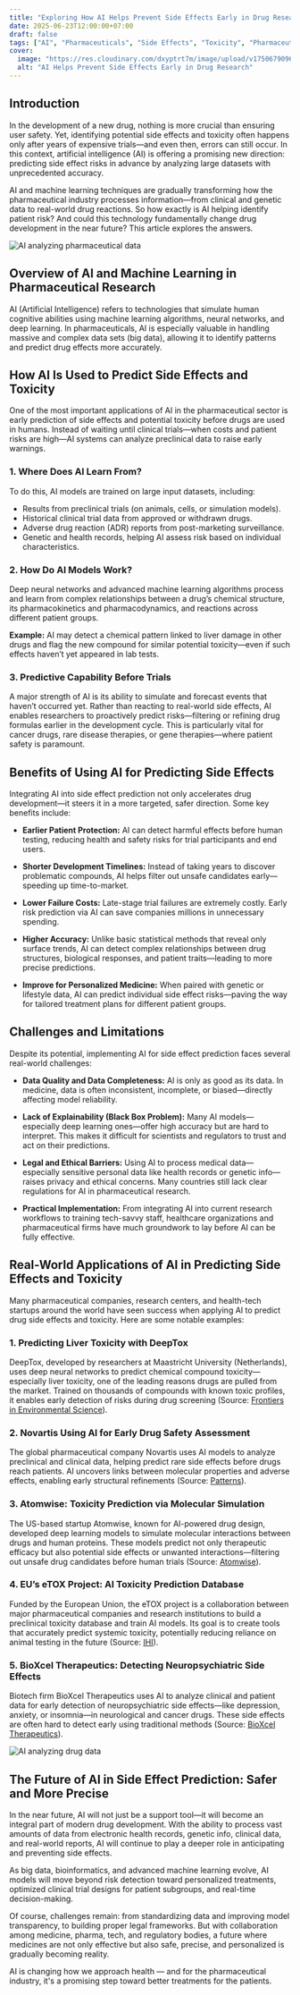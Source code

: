 ```yaml
---
title: "Exploring How AI Helps Prevent Side Effects Early in Drug Research"
date: 2025-06-23T12:00:00+07:00
draft: false
tags: ["AI", "Pharmaceuticals", "Side Effects", "Toxicity", "Pharmaceutical Research"]
cover:
  image: "https://res.cloudinary.com/dxyptrt7m/image/upload/v1750679096/w34m788bers6l3hss88y.jpg"
  alt: "AI Helps Prevent Side Effects Early in Drug Research"
---
```


## Introduction

In the development of a new drug, nothing is more crucial than ensuring user safety. Yet, identifying potential side effects and toxicity often happens only after years of expensive trials—and even then, errors can still occur. In this context, artificial intelligence (AI) is offering a promising new direction: predicting side effect risks in advance by analyzing large datasets with unprecedented accuracy.

AI and machine learning techniques are gradually transforming how the pharmaceutical industry processes information—from clinical and genetic data to real-world drug reactions. So how exactly is AI helping identify patient risk? And could this technology fundamentally change drug development in the near future? This article explores the answers.

![AI analyzing pharmaceutical data](https://res.cloudinary.com/dxyptrt7m/image/upload/v1750677843/q9s7tii2zhr0vt7chpyu.jpg)

## Overview of AI and Machine Learning in Pharmaceutical Research

AI (Artificial Intelligence) refers to technologies that simulate human cognitive abilities using machine learning algorithms, neural networks, and deep learning. In pharmaceuticals, AI is especially valuable in handling massive and complex data sets (big data), allowing it to identify patterns and predict drug effects more accurately.

## How AI Is Used to Predict Side Effects and Toxicity

One of the most important applications of AI in the pharmaceutical sector is early prediction of side effects and potential toxicity before drugs are used in humans. Instead of waiting until clinical trials—when costs and patient risks are high—AI systems can analyze preclinical data to raise early warnings.

### 1. Where Does AI Learn From?

To do this, AI models are trained on large input datasets, including:
  - Results from preclinical trials (on animals, cells, or simulation models).
  - Historical clinical trial data from approved or withdrawn drugs.
  - Adverse drug reaction (ADR) reports from post-marketing surveillance.
  - Genetic and health records, helping AI assess risk based on individual characteristics.

### 2. How Do AI Models Work?

Deep neural networks and advanced machine learning algorithms process and learn from complex relationships between a drug’s chemical structure, its pharmacokinetics and pharmacodynamics, and reactions across different patient groups.

**Example:** AI may detect a chemical pattern linked to liver damage in other drugs and flag the new compound for similar potential toxicity—even if such effects haven’t yet appeared in lab tests.

### 3. Predictive Capability Before Trials

A major strength of AI is its ability to simulate and forecast events that haven’t occurred yet. Rather than reacting to real-world side effects, AI enables researchers to proactively predict risks—filtering or refining drug formulas earlier in the development cycle. This is particularly vital for cancer drugs, rare disease therapies, or gene therapies—where patient safety is paramount.

## Benefits of Using AI for Predicting Side Effects

Integrating AI into side effect prediction not only accelerates drug development—it steers it in a more targeted, safer direction. Some key benefits include:

- **Earlier Patient Protection:** AI can detect harmful effects before human testing, reducing health and safety risks for trial participants and end users.

- **Shorter Development Timelines:** Instead of taking years to discover problematic compounds, AI helps filter out unsafe candidates early—speeding up time-to-market.

- **Lower Failure Costs:** Late-stage trial failures are extremely costly. Early risk prediction via AI can save companies millions in unnecessary spending.

- **Higher Accuracy:** Unlike basic statistical methods that reveal only surface trends, AI can detect complex relationships between drug structures, biological responses, and patient traits—leading to more precise predictions.

- **Improve for Personalized Medicine:** When paired with genetic or lifestyle data, AI can predict individual side effect risks—paving the way for tailored treatment plans for different patient groups.

## Challenges and Limitations

Despite its potential, implementing AI for side effect prediction faces several real-world challenges:

- **Data Quality and Data Completeness:** AI is only as good as its data. In medicine, data is often inconsistent, incomplete, or biased—directly affecting model reliability.

- **Lack of Explainability (Black Box Problem):** Many AI models—especially deep learning ones—offer high accuracy but are hard to interpret. This makes it difficult for scientists and regulators to trust and act on their predictions.

- **Legal and Ethical Barriers:** Using AI to process medical data—especially sensitive personal data like health records or genetic info—raises privacy and ethical concerns. Many countries still lack clear regulations for AI in pharmaceutical research.

- **Practical Implementation:** From integrating AI into current research workflows to training tech-savvy staff, healthcare organizations and pharmaceutical firms have much groundwork to lay before AI can be fully effective.

## Real-World Applications of AI in Predicting Side Effects and Toxicity

Many pharmaceutical companies, research centers, and health-tech startups around the world have seen success when applying AI to predict drug side effects and toxicity. Here are some notable examples:

### 1. Predicting Liver Toxicity with DeepTox

DeepTox, developed by researchers at Maastricht University (Netherlands), uses deep neural networks to predict chemical compound toxicity—especially liver toxicity, one of the leading reasons drugs are pulled from the market. Trained on thousands of compounds with known toxic profiles, it enables early detection of risks during drug screening (Source: [Frontiers in Environmental Science](https://www.frontiersin.org/journals/environmental-science/articles/10.3389/fenvs.2015.00080/full)).

### 2. Novartis Using AI for Early Drug Safety Assessment

The global pharmaceutical company Novartis uses AI models to analyze preclinical and clinical data, helping predict rare side effects before drugs reach patients. AI uncovers links between molecular properties and adverse effects, enabling early structural refinements (Source: [Patterns](https://www.cell.com/patterns/fulltext/S2666-3899(21)00155-0?_returnURL=https%3A%2F%2Flinkinghub.elsevier.com%2Fretrieve%2Fpii%2FS2666389921001550%3Fshowall%3Dtrue)).

### 3. Atomwise: Toxicity Prediction via Molecular Simulation

The US-based startup Atomwise, known for AI-powered drug design, developed deep learning models to simulate molecular interactions between drugs and human proteins. These models predict not only therapeutic efficacy but also potential side effects or unwanted interactions—filtering out unsafe drug candidates before human trials (Source: [Atomwise](https://blog.atomwise.com/behind-the-ai-a-novel-approach-for-using-graph-neural-networks-to-improve-admet-predictions)).

### 4. EU’s eTOX Project: AI Toxicity Prediction Database

Funded by the European Union, the eTOX project is a collaboration between major pharmaceutical companies and research institutions to build a preclinical toxicity database and train AI models. Its goal is to create tools that accurately predict systemic toxicity, potentially reducing reliance on animal testing in the future (Source: [IHI](https://www.ihi.europa.eu/projects-results/project-factsheets/etox)).

### 5. BioXcel Therapeutics: Detecting Neuropsychiatric Side Effects

Biotech firm BioXcel Therapeutics uses AI to analyze clinical and patient data for early detection of neuropsychiatric side effects—like depression, anxiety, or insomnia—in neurological and cancer drugs. These side effects are often hard to detect early using traditional methods (Source: [BioXcel Therapeutics](https://ir.bioxceltherapeutics.com/static-files/f4022567-b69d-4380-8591-f56ec81a1698)).

![AI analyzing drug data](https://res.cloudinary.com/dxyptrt7m/image/upload/v1750678967/jusrwwft6ctzpvsh8tpi.jpg)

## The Future of AI in Side Effect Prediction: Safer and More Precise

In the near future, AI will not just be a support tool—it will become an integral part of modern drug development. With the ability to process vast amounts of data from electronic health records, genetic info, clinical data, and real-world reports, AI will continue to play a deeper role in anticipating and preventing side effects.

As big data, bioinformatics, and advanced machine learning evolve, AI models will move beyond risk detection toward personalized treatments, optimized clinical trial designs for patient subgroups, and real-time decision-making.

Of course, challenges remain: from standardizing data and improving model transparency, to building proper legal frameworks. But with collaboration among medicine, pharma, tech, and regulatory bodies, a future where medicines are not only effective but also safe, precise, and personalized is gradually becoming reality.

AI is changing how we approach health — and for the pharmaceutical industry, it's a promising step toward better treatments for the patients.